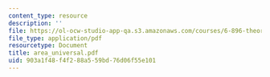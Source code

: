 ```yaml
---
content_type: resource
description: ''
file: https://ol-ocw-studio-app-qa.s3.amazonaws.com/courses/6-896-theory-of-parallel-hardware-sma-5511-spring-2004/903a1f48f4f288a559bd76d06f55e101_area_universal.pdf
file_type: application/pdf
resourcetype: Document
title: area_universal.pdf
uid: 903a1f48-f4f2-88a5-59bd-76d06f55e101
---
```

